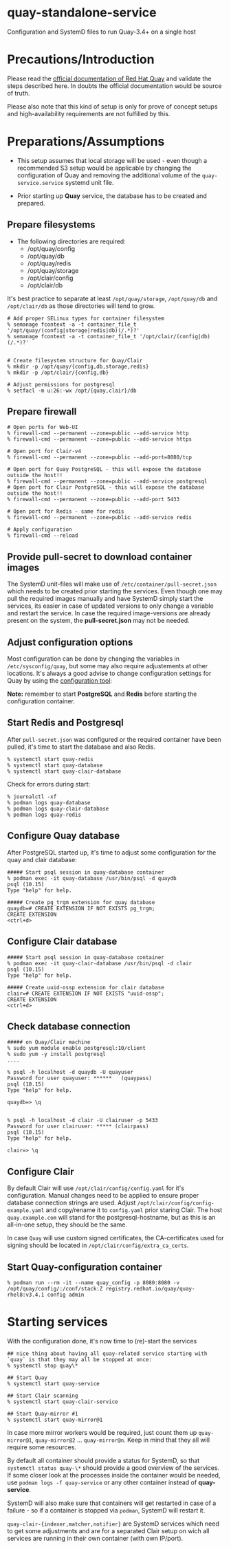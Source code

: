 # quay-standalone-service
Configuration and SystemD files to run Quay-3.4+ on a single host

# Precautions/Introduction

Please read the [official documentation of Red Hat Quay](https://access.redhat.com/documentation/en-us/red_hat_quay/3.4/html/deploy_red_hat_quay_for_proof-of-concept_non-production_purposes/index) and validate the steps described here.
In doubts the official documentation would be source of truth.

Please also note that this kind of setup is only for prove of concept setups and high-availability requirements are not fulfilled by this.

# Preparations/Assumptions

* This setup assumes that local storage will be used - even though a recommended S3 setup would be applicable by changing the configuration of Quay and removing the additional volume of the `quay-service.service` systemd unit file.

* Prior starting up **Quay** service, the database has to be created and prepared.

## Prepare filesystems

* The following directories are required:
  * /opt/quay/config
  * /opt/quay/db
  * /opt/quay/redis
  * /opt/quay/storage
  * /opt/clair/config
  * /opt/clair/db

It's best practice to separate at least `/opt/quay/storage`, `/opt/quay/db` and `/opt/clair/db` as those directories will tend to grow.

```
# Add proper SELinux types for container filesystem
% semanage fcontext -a -t container_file_t '/opt/quay/(config|storage|redis|db)(/.*)?'
% semanage fcontext -a -t container_file_t '/opt/clair/(config|db)(/.*)?'


# Create filesystem structure for Quay/Clair
% mkdir -p /opt/quay/{config,db,storage,redis}
% mkdir -p /opt/clair/{config,db}

# Adjust permissions for postgresql
% setfacl -m u:26:-wx /opt/{quay,clair}/db
```

## Prepare firewall

```
# Open ports for Web-UI
% firewall-cmd --permanent --zone=public --add-service http
% firewall-cmd --permanent --zone=public --add-service https

# Open port for Clair-v4
% firewall-cmd --permanent --zone=public --add-port=8080/tcp

# Open port for Quay PostgreSQL - this will expose the database outside the host!!
% firewall-cmd --permanent --zone=public --add-service postgresql
# Open port for Clair PostgreSQL - this will expose the database outside the host!!
% firewall-cmd --permanent --zone=public --add-port 5433

# Open port for Redis - same for redis
% firewall-cmd --permanent --zone=public --add-service redis

# Apply configuration
% firewall-cmd --reload
```

## Provide pull-secret to download container images

The SystemD unit-files will make use of `/etc/container/pull-secret.json` which needs to be created prior starting the services.
Even though one may pull the required images manually and have SystemD simply start the services, its easier in case of updated versions to only change a variable and restart the service.
In case the required image-versions are already present on the system, the **pull-secret.json** may not be needed.

## Adjust configuration options

Most configuration can be done by changing the variables in `/etc/sysconfig/quay`, but some may also require adjustements at other locations.
It's always a good advise to change configuration settings for Quay by using the [configuration tool](#start-quay-configuration-container):

**Note:** remember to start **PostgreSQL** and **Redis** before starting the configuration container.

## Start Redis and Postgresql

After `pull-secret.json` was configured or the required container have been pulled, it's time to start the database and also Redis.

```
% systemctl start quay-redis
% systemctl start quay-database
% systemctl start quay-clair-database
```

Check for errors during start:
```
% journalctl -xf
% podman logs quay-database
% podman logs quay-clair-database
% podman logs quay-redis
```

## Configure Quay database

After PostgreSQL started up, it's time to adjust some configuration for the quay and clair database:

```
##### Start psql session in quay-database container
% podman exec -it quay-database /usr/bin/psql -d quaydb
psql (10.15)
Type "help" for help.

##### Create pg_trgm extension for quay database
quaydb=# CREATE EXTENSION IF NOT EXISTS pg_trgm;
CREATE EXTENSION
<ctrl+d>
```

## Configure Clair database

```
##### Start psql session in quay-database container
% podman exec -it quay-clair-database /usr/bin/psql -d clair
psql (10.15)
Type "help" for help.

##### Create uuid-ossp extension for clair database
clair=# CREATE EXTENSION IF NOT EXISTS "uuid-ossp";
CREATE EXTENSION
<ctrl+d>
```

## Check database connection

```
##### on Quay/Clair machine
% sudo yum module enable postgresql:10/client
% sudo yum -y install postgresql
....

% psql -h localhost -d quaydb -U quayuser
Password for user quayuser: ******   (quaypass)
psql (10.15)
Type "help" for help.

quaydb=> \q


% psql -h localhost -d clair -U clairuser -p 5433
Password for user clairuser: ***** (clairpass)
psql (10.15)
Type "help" for help.

clair=> \q
```

## Configure Clair

By default Clair will use `/opt/clair/config/config.yaml` for it's configuration. Manual changes need to be applied to ensure proper database connection strings are used.
Adjust `/opt/clair/config/config-example.yaml` and copy/rename it to `config.yaml` prior staring Clair.
The host `quay.example.com` will stand for the postgresql-hostname, but as this is an all-in-one setup, they should be the same.

In case `Quay` will use custom signed certificates, the CA-certificates used for signing should be located in `/opt/clair/config/extra_ca_certs`.

## Start Quay-configuration container

```
% podman run --rm -it --name quay_config -p 8080:8080 -v /opt/quay/config/:/conf/stack:Z registry.redhat.io/quay/quay-rhel8:v3.4.1 config admin
```

# Starting services

With the configuration done, it's now time to (re)-start the services

```
## nice thing about having all quay-related service starting with `quay` is that they may all be stopped at once:
% systemctl stop quay\*

## Start Quay
% systemctl start quay-service

## Start Clair scanning
% systemctl start quay-clair-service

## Start Quay-mirror #1
% systemctl start quay-mirror@1
```

In case more mirror workers would be required, just count them up `quay-mirror@1`, `quay-mirror@2` ... `quay-mirror@n`. Keep in mind that they all will require some resources.

By default all container should provide a status for SystemD, so that `systemctl status quay-\*` should provide a good overview of the services. If some closer look at the processes inside the container
would be needed, use `podman logs -f quay-service` or any other container instead of **quay-service**.

SystemD will also make sure that containers will get restarted in case of a failure - so if a container is stopped via `podman`, SystemD will restart it.

`quay-clair-{indexer,matcher,notifier}` are SystemD services which need to get some adjustments and are for a separated Clair setup on wich all services are running in their own container (with own IP/port).
